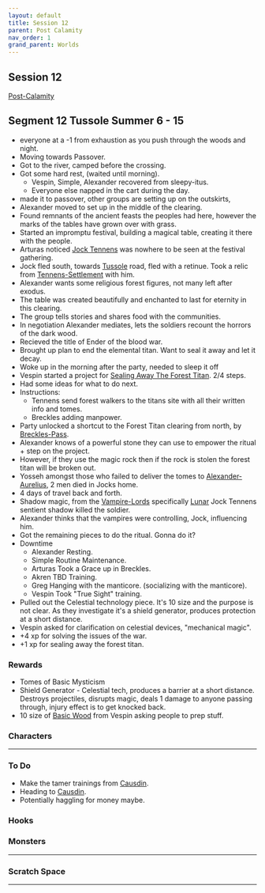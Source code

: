 ```yaml
---
layout: default
title: Session 12
parent: Post Calamity
nav_order: 1
grand_parent: Worlds
---
```

## Session 12
[Post-Calamity](Post-Calamity)
## Segment 12 Tussole Summer 6 - 15
* everyone at a -1 from exhaustion as you push through the woods and night.
* Moving towards Passover.
* Got to the river, camped before the crossing.
* Got some hard rest, (waited until morning).
	* Vespin, Simple, Alexander recovered from sleepy-itus.
	* Everyone else napped in the cart during the day.
* made it to passover, other groups are setting up on the outskirts,
* Alexander moved to set up in the middle of the clearing.
* Found remnants of the ancient feasts the peoples had here, however the marks of the tables have grown over with grass.
* Started an impromptu festival, building a magical table, creating it there with the people.
* Arturas noticed [Jock Tennens](Tennens-Settlement#Jock%20Tennens) was nowhere to be seen at the festival gathering.
* Jock fled south, towards [Tussole](Tussole) road, fled with a retinue. Took a relic from [Tennens-Settlement](Tennens-Settlement) with him.
* Alexander wants some religious forest figures, not many left after exodus.
* The table was created beautifully and enchanted to last for eternity in this clearing.
* The group tells stories and shares food with the communities.
* In negotiation Alexander mediates, lets the soldiers recount the horrors of the dark wood.
* Recieved the title of Ender of the blood war.
* Brought up plan to end the elemental titan. Want to seal it away and let it decay.
* Woke up in the morning after the party, needed to sleep it off 
* Vespin started a project for [Sealing Away The Forest Titan](Projects#Sealing%20Away%20The%20Forest%20Titan). 2/4 steps.
* Had some ideas for what to do next.
* Instructions:
	* Tennens send forest walkers to the titans site with all their written info and tomes.
	* Breckles adding manpower.
* Party unlocked a shortcut to the Forest Titan clearing from north, by [Breckles-Pass](Breckles-Pass).
* Alexander knows of a powerful stone they can use to empower the ritual + step on the project.
* However, if they use the magic rock then if the rock is stolen the forest titan will be broken out.
* Yosseh amongst those who failed to deliver the tomes to [Alexander-Aurelius](Alexander-Aurelius), 2 men died in Jocks home.
* 4 days of travel back and forth.
* Shadow magic, from the [Vampire-Lords](Vampire-Lords) specifically [Lunar](Vampire-Lords#Lunar) Jock Tennens sentient shadow killed the soldier.
* Alexander thinks that the vampires were controlling, Jock, influencing him.
* Got the remaining pieces to do the ritual. Gonna do it?
* Downtime
	* Alexander Resting.
	* Simple Routine Maintenance.
	* Arturas Took a Grace up in Breckles.
	* Akren TBD Training.
	* Greg Hanging with the manticore. (socializing with the manticore).
	* Vespin Took "True Sight" training.
* Pulled out the Celestial technology piece. It's 10 size and the purpose is not clear. As they investigate it's a shield generator, produces protection at a short distance.
* Vespin asked for clarification on celestial devices, "mechanical magic".
* +4 xp for solving the issues of the war.
* +1 xp for sealing away the forest titan.


### Rewards
* Tomes of Basic Mysticism
* Shield Generator - Celestial tech, produces a barrier at a short distance. Destroys projectiles, disrupts magic, deals 1 damage to anyone passing through, injury effect is to get knocked back. 
* 10 size of [Basic Wood](../../Wood#Basic%20Wood) from Vespin asking people to prep stuff.


### Characters
 ---

### To Do
* Make the tamer trainings from [Causdin](Causdin).
* Heading to [Causdin](Causdin).
* Potentially haggling for money maybe.


### Hooks


### Monsters


---

### Scratch Space



---